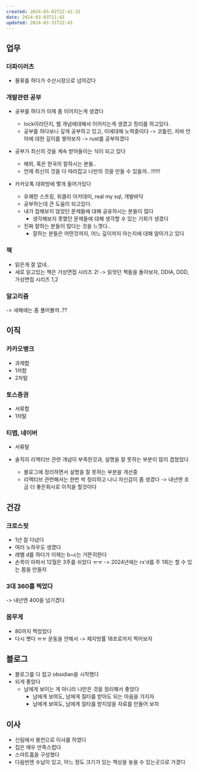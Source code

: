 ```yaml
---
created: 2024-03-02T22:41:32
date: 2024-03-03T11:41
updated: 2024-03-31T22:43
---
```

## 업무
### 더파이러츠
- 물류를 하다가 수산시장으로 넘어갔다

### 개발관련 공부
- 공부를 하다가 이제 좀 이어지는게 생겼다
	- lock이라던지, 웹 개념에대해서 이어지는게 생겼고 정리를 하고있다.
	- 공부를 하다보니 깊게 공부하고 있고, 이에대해 노력중이다
-> 코틀린, 자바 언어에 대한 깊이를 쌓아보자
-> rust를 공부하겠다

- 공부가 최신의 것을 계속 받아들이는 식이 되고 있다
	- 해외, 혹은 한국의 잘하시는 분들..
	- 언제 최신의 것을 다 따라잡고 나만의 것을 만들 수 있을까...!!!!!!

- 카카오톡 대화방에 몇개 들어가있다
	- 유쾌한 스프링, 위클리 아카데미, real my sql, 개발바닥
	- 공부하는데 큰 도움이 되고있다.
	- 내가 접해보지 않았던 문제들에 대해 공유하시는 분들이 많다
		- 생각해보지 못했던 문제들에 대해 생각할 수 있는 기회가 생겼다
	- 진짜 잘하는 분들이 많다는 것을 느꼇다..
		- 잘하는 분들은 어떤것까지, 어느 깊이까지 아는지에 대해 알아가고 있다

### 책 
- 읽은게 잘 없네..
- 새로 읽고있는 책은 가상면접 시리즈 2!
-> 읽엇던 책들을 돌아보자, DDIA, DDD, 가상면접 시리즈 1,2

### 알고리즘
-> 새해에는 좀 풀어볼까..??

## 이직
### 카카오뱅크
- 과제합
- 1차합
- 2차탈
### 토스증권
- 서류합
- 1차탈
### 티맵, 네이버
- 서류탈

- 솔직히 리액티브 관련 개념이 부족한것과, 설명을 잘 못하는 부분이 많이 겹쳤었다
	- 블로그에 정리하면서 설명을 잘 못하는 부분을 개선중
	- 리액티브 관련해서는 한번 싹 정리하고 나니 자신감이 좀 생겼다
-> 내년엔 조금 더 좋은회사로 이직을 할것이다

## 건강
### 크로스핏
- 1년 잘 다녔다
- 여러 노하우도 생겼다
- 레벨 d를 하다가 이제는 b~c는 거뜬히한다
- 손목이 아파서 12월은 3주를 쉬었다 ㅠㅠ
-> 2024년에는 rx'd를 주 1회는 할 수 있는 몸을 만들자
	
###  3대 360를 찍었다
-> 내년엔 400을 넘기겠다

### 몸무게
- 80까지 찍었었다
- 다시 쪗다 ㅠㅠ 운동을 안해서
-> 체지방률 18프로까지 찍어보자


## 블로그
- 블로그를 다 접고 obsidian을 시작했다
- 되게 좋았다
	- 남에게 보이는 게 아니라 나만은 것을 정리해서 좋았다
		- 남에게 보여도, 남에게 질타를 받아도 되는 마음을 가지자
		- 남에게 보여도, 남에게 질타를 받지않을 자료를 만들어 보자


## 이사
- 신림에서 봉천으로 이사를 하였다
- 집은 매우 만족스럽다
- 스마트홈을 구성했다
- 다음번엔 수납이 있고, 어느 정도 크기가 있는 책상을 놓을 수 있는곳으로 가겠다